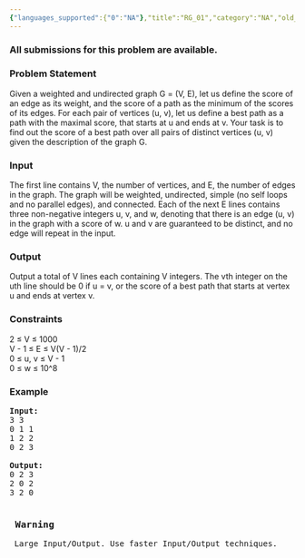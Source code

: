 ```yaml
---
{"languages_supported":{"0":"NA"},"title":"RG_01","category":"NA","old_version":true,"problem_code":"RG_01","tags":{"0":"NA"},"layout":"problem"}
---
```


<h3> All submissions for this problem are available. </h3><p>

<h3>Problem Statement</h3> Given a weighted and undirected graph G = (V, E), let us define the score of an edge as its weight, and the score of a path as the minimum of the scores of its edges. For each pair of vertices (u, v), let us define a best path as a path with the maximal score, that starts at u and ends at v. Your task is to find out the score of a best path over all pairs of distinct vertices (u, v) given the description of the graph G.

<h3>Input</h3>
</p><p> The first line contains V, the number of vertices, and E, the number of edges in the graph. The graph will be weighted, undirected, simple (no self loops and no parallel edges), and connected. Each of the next E lines contains three non-negative integers u, v, and w, denoting that there is an edge (u, v) in the graph with a score of w. u and v are guaranteed to be distinct, and no edge will repeat in the input.

<h3>Output</h3>
</p><p> Output a total of V lines each containing V integers. The vth integer on the uth line should be 0 if u = v, or the score of a best path that starts at vertex u and ends at vertex v.

<h3>Constraints</h3>
2 ≤ V ≤ 1000
<br />V - 1 ≤ E ≤ V(V - 1)/2
<br />0 ≤ u, v ≤ V - 1
<br />0 ≤ w ≤ 10^8

<h3>Example</h3>

<pre>
<b>Input:</b>
3 3
0 1 1
1 2 2
0 2 3

<b>Output:</b>
0 2 3
2 0 2
3 2 0

<h3> Warning</h3> Large Input/Output. Use faster Input/Output techniques.</pre></p>    
